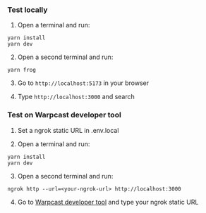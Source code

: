 ### Test locally

1. Open a terminal and run:

```
yarn install
yarn dev
```

2. Open a second terminal and run:

```
yarn frog
```

3. Go to `http://localhost:5173` in your browser

4. Type `http://localhost:3000` and search

### Test on Warpcast developer tool

1. Set a ngrok static URL in .env.local

2. Open a terminal and run:

```
yarn install
yarn dev
```

3. Open a second terminal and run:

```
ngrok http --url=<your-ngrok-url> http://localhost:3000
```

4. Go to [Warpcast developer tool](https://warpcast.com/~/developers/frames) and type your ngrok static URL
